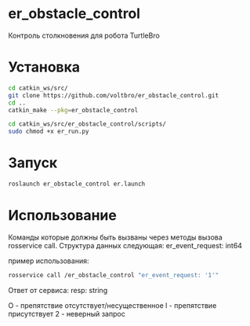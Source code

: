 # er_obstacle_control
Контроль столкновения для робота TurtleBro

# Установка
```sh
cd catkin_ws/src/
git clone https://github.com/voltbro/er_obstacle_control.git 
cd ..
catkin_make --pkg=er_obstacle_control
```
```sh
cd catkin_ws/src/er_obstacle_control/scripts/
sudo chmod +x er_run.py
```


# Запуск

```sh
roslaunch er_obstacle_control er.launch
```

# Использование


Команды которые должны быть вызваны через методы вызова rosservice call.
Структура данных следующая:
er_event_request: int64

пример использования:
```sh
rosservice call /er_obstacle_control "er_event_request: '1'"
```

Ответ от сервиса:
resp: string

O - препятствие отсутствует/несущественное
l - препятствие присутствует
2 - неверный запрос